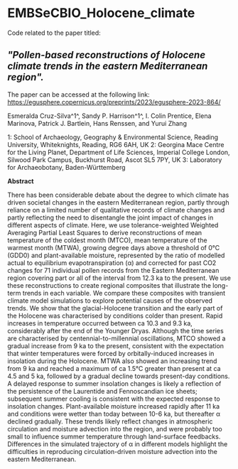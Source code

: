 # EMBSeCBIO_Holocene_climate

Code related to the paper titled: 

## *"Pollen-based reconstructions of Holocene climate trends in the eastern Mediterranean region".*

The paper can be accessed at the following link: https://egusphere.copernicus.org/preprints/2023/egusphere-2023-864/

Esmeralda Cruz-Silva^1^, Sandy P. Harrison^1^, I. Colin Prentice, Elena Marinova, Patrick J. Bartlein, Hans Renssen, and Yurui Zhang

1: School of Archaeology, Geography & Environmental Science, Reading University, Whiteknights, Reading, RG6 6AH, UK 2: Georgina Mace Centre for the Living Planet, Department of Life Sciences, Imperial College London, Silwood Park Campus, Buckhurst Road, Ascot SL5 7PY, UK 3: Laboratory for Archaeobotany, Baden-Württemberg

**Abstract** 

There has been considerable debate about the degree to which climate has driven societal changes in the eastern Mediterranean region, partly through reliance on a limited number of qualitative records of climate changes and partly reflecting the need to disentangle the joint impact of changes in different aspects of climate. Here, we use tolerance-weighted Weighted Averaging Partial Least Squares to derive reconstructions of mean temperature of the coldest month (MTCO), mean temperature of the warmest month (MTWA), growing degree days above a threshold of 0°C (GDD0) and plant-available moisture, represented by the ratio of modelled actual to equilibrium evapotranspiration (α) and corrected for past CO2 changes for 71 individual pollen records from the Eastern Mediterranean region covering part or all of the interval from 12.3 ka to the present. We use these reconstructions to create regional composites that illustrate the long-term trends in each variable. We compare these composites with transient climate model simulations to explore potential causes of the observed trends. We show that the glacial-Holocene transition and the early part of the Holocene was characterised by conditions colder  than present. Rapid increases in temperature occurred between ca 10.3 and 9.3 ka, considerably after the end of the Younger Dryas.  Although the time series are characterised by centennial-to-millennial oscillations, MTCO showed a gradual increase from 9 ka to the present, consistent with the expectation that winter temperatures were forced by orbitally-induced increases in insolation during the Holocene. MTWA also showed an increasing trend from 9 ka and reached a maximum of ca 1.5°C greater than present at ca 4.5 and 5 ka, followed by a gradual decline towards present-day conditions. A delayed response to summer insolation changes is likely a reflection of the persistence of the Laurentide and Fennoscandian ice sheets; subsequent summer cooling is consistent with the expected response to insolation changes.  Plant-available moisture increased rapidly after 11 ka and conditions were wetter than today between 10-6 ka, but thereafter α declined gradually. These trends likely reflect changes in atmospheric circulation and moisture advection into the region, and were probably too small to influence summer temperature through land-surface feedbacks. Differences in the simulated trajectory of α in different models highlight the difficulties in reproducing circulation-driven moisture advection into the eastern Mediterranean.